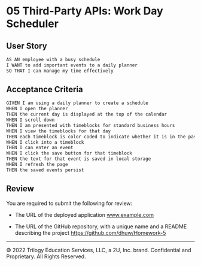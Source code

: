 # 05 Third-Party APIs: Work Day Scheduler


## User Story

```md
AS AN employee with a busy schedule
I WANT to add important events to a daily planner
SO THAT I can manage my time effectively
```

## Acceptance Criteria

```md
GIVEN I am using a daily planner to create a schedule
WHEN I open the planner
THEN the current day is displayed at the top of the calendar
WHEN I scroll down
THEN I am presented with timeblocks for standard business hours
WHEN I view the timeblocks for that day
THEN each timeblock is color coded to indicate whether it is in the past, present, or future
WHEN I click into a timeblock
THEN I can enter an event
WHEN I click the save button for that timeblock
THEN the text for that event is saved in local storage
WHEN I refresh the page
THEN the saved events persist
```

## Review

You are required to submit the following for review:

* The URL of the deployed application
www.example.com

* The URL of the GitHub repository, with a unique name and a README describing the project
https://github.com/dhuw/Homework-5

- - -
© 2022 Trilogy Education Services, LLC, a 2U, Inc. brand. Confidential and Proprietary. All Rights Reserved.

